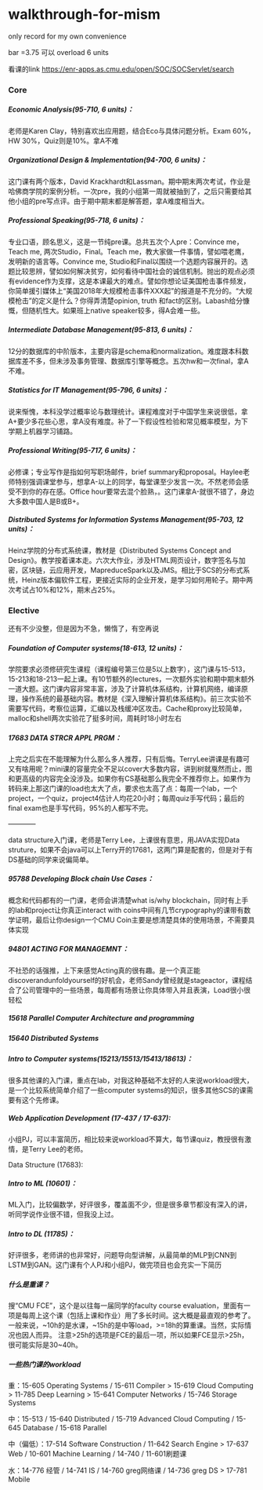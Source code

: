 # walkthrough-for-mism

only record for  my own convenience



bar =3.75 可以 overload 6 units



看课的link https://enr-apps.as.cmu.edu/open/SOC/SOCServlet/search



### Core

##### Economic Analysis(95-710, 6 units)：

老师是Karen Clay，特别喜欢出应用题，结合Eco与具体问题分析。Exam 60%，HW 30%，Quiz则是10%。拿A不难


##### Organizational Design & Implementation(94-700, 6 units)：

这门课有两个版本，David Krackhardt和Lassman。期中期末两次考试，作业是哈佛商学院的案例分析。一次pre，我的小组第一周就被抽到了，之后只需要给其他小组的pre写点评。由于期中期末都是解答题，拿A难度相当大。

##### Professional Speaking(95-718, 6 units)：

专业口语，顾名思义，这是一节纯pre课。总共五次个人pre：Convince me，Teach me, 两次Studio，Final。Teach me，教大家做一件事情，譬如喂老鹰，发明新的语言等。Convince me, Studio和Final以围绕一个选题内容展开的。选题比较思辨，譬如如何解决贫穷，如何看待中国社会的诚信机制。抛出的观点必须有evidence作为支撑，这是本课最大的难点。譬如你想论证美国枪击事件频发，你简单援引媒体上“美国2018年大规模枪击事件XXX起”的报道是不充分的。“大规模枪击”的定义是什么？你得弄清楚opinion, truth 和fact的区别。Labash给分慷慨，但随机性大。如果班上native speaker较多，得A会难一些。 

##### Intermediate Database Management(95-813, 6 units)：

12分的数据库的中阶版本，主要内容是schema和normalization。难度跟本科数据库差不多，但未涉及事务管理、数据库引擎等概念。五次hw和一次final，拿A不难。

##### Statistics for IT Management(95-796, 6 units)：

说来惭愧，本科没学过概率论与数理统计。课程难度对于中国学生来说很低，拿A+要少多花些心思，拿A没有难度。补了一下假设性检验和常见概率模型，为下学期上机器学习铺路。

##### Professional Writing(95-717, 6 units)：

必修课；专业写作是指如何写职场邮件，brief summary和proposal。Haylee老师特别强调课堂参与，想拿A-以上的同学，每堂课至少发言一次。不然老师会感受不到你的存在感。Office hour要常去混个脸熟，。这门课拿A-就很不错了，身边大多数中国人是B或B+。

##### Distributed Systems for Information Systems Management(95-703, 12 units)：

Heinz学院的分布式系统课，教材是《Distributed Systems Concept and Design》。教学按着课本走。六次大作业，涉及HTML网页设计，数字签名与加密，区块链，云应用开发，MapreduceSpark以及JMS。相比于SCS的分布式系统，Heinz版本偏软件工程，更接近实际的企业开发，是学习如何用轮子。期中两次考试占10%和12%，期末占25%。







### Elective

还有不少没整，但是因为不急，懒惰了，有空再说

##### Foundation of Computer systems(18-613, 12 units)：

学院要求必须修研究生课程（课程编号第三位是5以上数字），这门课与15-513，15-213和18-213一起上课。有10节额外的lectures，一次额外实验和期中期末额外一道大题。这门课内容非常丰富，涉及了计算机体系结构，计算机网络，编译原理，操作系统的最基础内容。教材是《深入理解计算机体系结构》。前三次实验不需要写代码，考察位运算，汇编以及栈缓冲区攻击。Cache和proxy比较简单，malloc和shell两次实验花了挺多时间，周耗时18小时左右



##### 17683 DATA STRCR APPL PRGM：

上完之后实在不能理解为什么那么多人推荐，只有后悔。TerryLee讲课是有趣可又有啥用呢？mini课的容量完全不足以cover大多数内容，讲到树就戛然而止，图和更高级的内容完全没涉及。如果你有CS基础那么我完全不推荐你上。如果作为转码来上那这门课的load也太大了点，要求也太高了点：每周一个lab，一个project，一个quiz，project4估计人均花20小时；每周quiz手写代码；最后的final exam也是手写代码，95%的人都写不完。

————

data structure入门课，老师是Terry Lee，上课很有意思，用JAVA实现Data struture，如果不会java可以上Terry开的17681，这两门算是配套的，但是对于有DS基础的同学来说偏简单。



##### 95788 Developing Block chain Use Cases：

概念和代码都有的一门课，老师会讲清楚what is/why blockchain，同时有上手的lab和project让你真正interact with coins中间有几节crypography的课带有数学证明，最后让你design一个CMU Coin主要是想清楚具体的使用场景，不需要具体实现



##### 94801 ACTING FOR MANAGEMNT：

不社恐的话强推，上下来感觉Acting真的很有趣。是一个真正能discoverandunfoldyourself的好机会，老师Sandy曾经就是stageactor，课程结合了公司管理中的一些场景，每周都有场景让你具体带入并且表演，Load很小很轻松



##### 15618 Parallel Computer Architecture and programming



##### 15640 Distributed Systems



##### Intro to Computer systems(15213/15513/15413/18613)：

很多其他课的入门课，重点在lab，对我这种基础不太好的人来说workload很大，是一个比较系统简单介绍了一些computer systems的知识，很多其他SCS的课需要有这个先修课。 



##### Web Application Development (17-437 / 17-637): 

小组PJ，可以丰富简历，相比较来说workload不算大，每节课quiz，教授很有激情，是Terry Lee的老师。

Data Structure (17683): 



##### Intro to ML (10601)：

ML入门，比较偏数学，好评很多，覆盖面不少，但是很多章节都没有深入的讲，听同学说作业很不错，但我没上过。 



##### Intro to DL (11785)：

好评很多，老师讲的也非常好，问题导向型讲解，从最简单的MLP到CNN到LSTM到GAN。这门课有个人PJ和小组PJ，做完项目也会充实一下简历







##### 什么是重课？

 搜“CMU FCE”，这个是以往每一届同学的faculty course evaluation，里面有一项是每周上这个课（包括上课和作业）用了多长时间。这大概是最直观的参考了。 一般来说，~10h的是水课，~15h的是中等load，>=18h的算重课。当然，实际情况也因人而异。 注意>25h的选项是FCE的最后一项，所以如果FCE显示>25h，很可能实际是30~40h。



##### 一些热门课的workload

重：15-605 Operating Systems / 15-611 Compiler > 15-619 Cloud Computing > 11-785 Deep Learning > 15-641 Computer Networks / 15-746 Storage Systems 

中：15-513 / 15-640 Distributed / 15-719 Advanced Cloud Computing / 15-645 Database / 15-618 Parallel 

中（偏低）：17-514 Software Construction / 11-642 Search Engine > 17-637 Web / 10-601 Machine Learning / 14-740 / 11-601刷题课 

水：14-776 经管 / 14-741 IS / 14-760 greg网络课 / 14-736 greg DS > 17-781 Mobile

